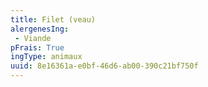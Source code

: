```yaml
---
title: Filet (veau)
alergenesIng:
 - Viande
pFrais: True
ingType: animaux
uuid: 8e16361a-e0bf-46d6-ab00-390c21bf750f
---
```

